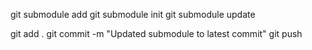 git submodule add <git-submodule-repository-url> <path>
git submodule init
git submodule update

git add .
git commit -m "Updated submodule to latest commit"
git push
